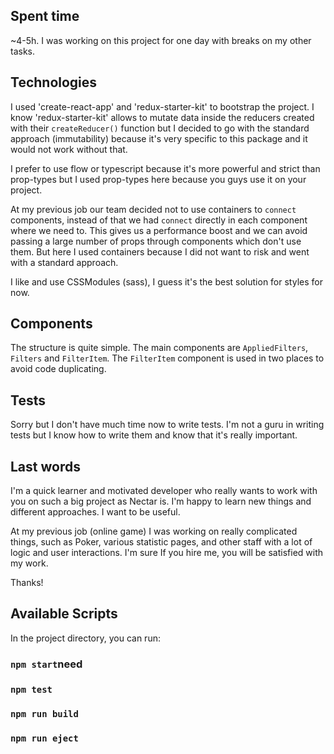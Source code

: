 ## Spent time

~4-5h. I was working on this project for one day with breaks on my other tasks.

## Technologies
I used 'create-react-app' and 'redux-starter-kit' to bootstrap the project.
I know 'redux-starter-kit' allows to mutate data inside the reducers created with their `createReducer()` function
but I decided to go with the standard approach (immutability) because it's very specific to this package and it would not work without that.


I prefer to use flow or typescript because it's more powerful and strict than prop-types but I used prop-types here because you guys use it on your project.


At my previous job our team decided not to use containers to `connect` components, instead of that
we had `connect` directly in each component where we need to. This gives us a performance boost and we can
avoid passing a large number of props through components which don't use them. But here I used containers
because I did not want to risk and went with a standard approach.

I like and use CSSModules (sass), I guess it's the best solution for styles for now.


## Components
The structure is quite simple. The main components are `AppliedFilters`, `Filters` and `FilterItem`.
The `FilterItem` component is used in two places to avoid code duplicating.


## Tests
Sorry but I don't have much time now to write tests. I'm not a guru in writing tests but I know how to write them and know 
that it's really important.

## Last words
I'm a quick learner and motivated developer who really wants to work with you on such a big project as Nectar is.
I'm happy to learn new things and different approaches. I want to be useful. 

At my previous job (online game) I was working on really complicated things, such as Poker, various statistic pages,
and other staff with a lot of logic and user interactions. I'm sure If you hire me, you will be satisfied with my work.

Thanks!
 
 
## Available Scripts

In the project directory, you can run:

### `npm start`need

### `npm test`

### `npm run build`

### `npm run eject`
